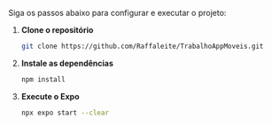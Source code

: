 Siga os passos abaixo para configurar e executar o projeto:

1. **Clone o repositório**

    ```bash
    git clone https://github.com/Raffaleite/TrabalhoAppMoveis.git
    ```

2. **Instale as dependências**

    ```bash
    npm install
    ```

3. **Execute o Expo**

    ```bash
    npx expo start --clear
    ```
